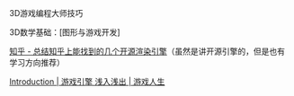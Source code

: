 3D游戏编程大师技巧

3D数学基础：[图形与游戏开发]

[知乎 - 总结知乎上能找到的几个开源渲染引擎](https://zhuanlan.zhihu.com/p/483443679)（虽然是讲开源引擎的，但是也有学习方向推荐）

[Introduction | 游戏引擎 浅入浅出 | 游戏人生](https://www.thisisgame.com.cn/tutorial?book=cpp-game-engine-book&lang=zh&md=Introduction.md)
